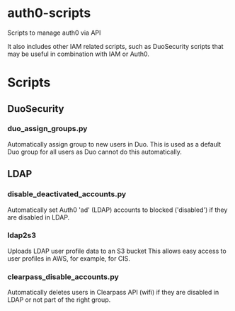 # auth0-scripts
Scripts to manage auth0 via API

It also includes other IAM related scripts, such as DuoSecurity scripts that may be useful in combination with IAM or Auth0.

# Scripts

## DuoSecurity
### duo_assign_groups.py
Automatically assign group to new users in Duo. This is used as a default Duo group for all users as Duo cannot do this
automatically.

## LDAP
### disable_deactivated_accounts.py
Automatically set Auth0 'ad' (LDAP) accounts to blocked ('disabled') if they are disabled in LDAP.

### ldap2s3
Uploads LDAP user profile data to an S3 bucket This allows easy access to user profiles in AWS, for example, for CIS.

### clearpass_disable_accounts.py
Automatically deletes users in Clearpass API (wifi) if they are disabled in LDAP or not part of the right group.
